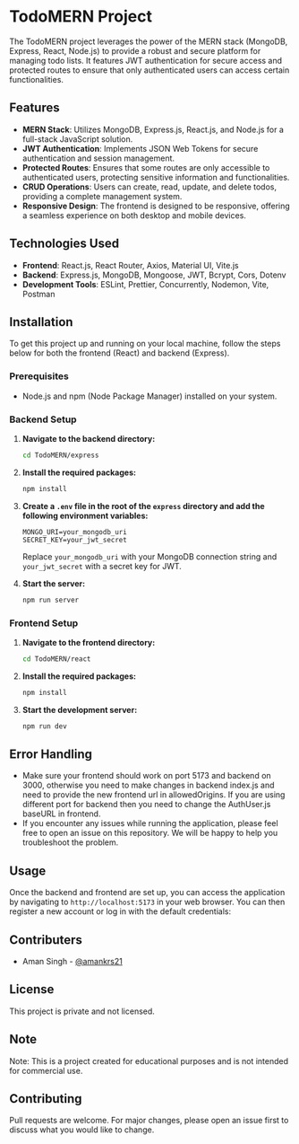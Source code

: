 # TodoMERN Project

The TodoMERN project leverages the power of the MERN stack (MongoDB, Express, React, Node.js) to provide a robust and secure platform for managing todo lists. It features JWT authentication for secure access and protected routes to ensure that only authenticated users can access certain functionalities.

## Features

- **MERN Stack**: Utilizes MongoDB, Express.js, React.js, and Node.js for a full-stack JavaScript solution.
- **JWT Authentication**: Implements JSON Web Tokens for secure authentication and session management.
- **Protected Routes**: Ensures that some routes are only accessible to authenticated users, protecting sensitive information and functionalities.
- **CRUD Operations**: Users can create, read, update, and delete todos, providing a complete management system.
- **Responsive Design**: The frontend is designed to be responsive, offering a seamless experience on both desktop and mobile devices.


## Technologies Used

- **Frontend**: React.js, React Router, Axios, Material UI, Vite.js
- **Backend**: Express.js, MongoDB, Mongoose, JWT, Bcrypt, Cors, Dotenv
- **Development Tools**: ESLint, Prettier, Concurrently, Nodemon, Vite, Postman


## Installation

To get this project up and running on your local machine, follow the steps below for both the frontend (React) and backend (Express).

### Prerequisites

- Node.js and npm (Node Package Manager) installed on your system.

### Backend Setup

1. **Navigate to the backend directory:**
    
    ```bash
    cd TodoMERN/express
    ```

2. **Install the required packages:**
    
    ```bash
    npm install
    ```

3. **Create a `.env` file in the root of the `express` directory and add the following environment variables:**

    ```env
    MONGO_URI=your_mongodb_uri
    SECRET_KEY=your_jwt_secret
    ```

    Replace `your_mongodb_uri` with your MongoDB connection string and `your_jwt_secret` with a secret key for JWT.

4. **Start the server:**
    
    ```bash
    npm run server
    ```

### Frontend Setup

1. **Navigate to the frontend directory:**
    
    ```bash
    cd TodoMERN/react
    ```

2. **Install the required packages:**
    
    ```bash
    npm install
    ```

3. **Start the development server:**
    
    ```bash
    npm run dev
    ```

## Error Handling
- Make sure your frontend should work on port 5173 and backend on 3000, otherwise you need to make changes in backend index.js and need to provide the new frontend url in allowedOrigins. If you are using different port for backend then you need to change the AuthUser.js baseURL in frontend.
- If you encounter any issues while running the application, please feel free to open an issue on this repository. We will be happy to help you troubleshoot the problem.

## Usage
Once the backend and frontend are set up, you can access the application by navigating to `http://localhost:5173` in your web browser. You can then register a new account or log in with the default credentials:

## Contributers
- Aman Singh - [@amankrs21](https://www.github.com/amankrs21)


## License

This project is private and not licensed.


## Note
Note: This is a project created for educational purposes and is not intended for commercial use.


## Contributing
Pull requests are welcome. For major changes, please open an issue first to discuss what you would like to change.